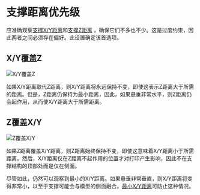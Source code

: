 支撑距离优先级
====
应准确观察[支撑X/Y距离](support_xy_distance.md)和[支撑Z距离](support_z_distance.md) ，确保它们不多也不少。这是过度约束，因此两者之间必须存在偏好。此设置确定该首选项。

X/Y覆盖Z
----
![X/Y覆盖Z](../images/support_xy_overrides_z.svg)

如果X/Y距离取代Z距离，则X/Y距离将永远保持不变，即使这表示Z距离大于所需的距离。但是，Z距离仍保持为最小距离，因此，如果悬垂非常水平，则Z距离仍会起作用，从而使X/Y距离大于所需距离。

Z覆盖X/Y
----
![Z覆盖X/Y](../images/support_z_overrides_xy.svg)

如果Z距离覆盖X/Y距离，则Z距离始终保持不变，即使这意味着X/Y距离小于所需距离。然后，X/Y距离仅在Z距离不起作用的位置才对打印产生影响，因此不在支撑结构的顶部处而是仅在侧面。

尽管如此，仍然可以观察到最小的X/Y距离。如果悬垂非常垂直，则X/Y距离将变得非常小，以至于支撑可能会与模型的侧面融合。[最小X/Y距离](support_xy_distance_overhang.md)可防止这种情况。
